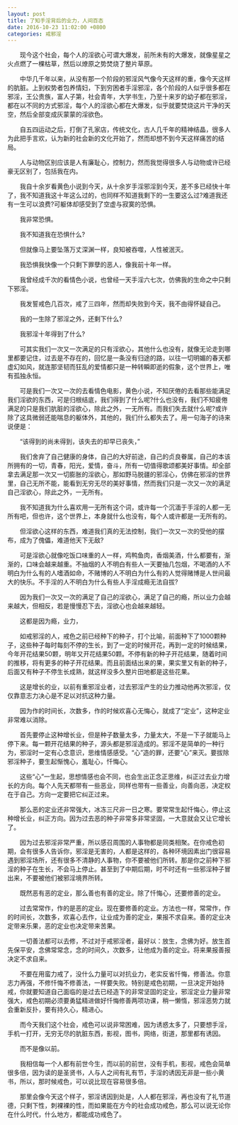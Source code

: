 ```yaml
---
layout: post
title: 了知手淫背后的业力，人间百态
date: 2016-10-23 11:02:00 +0800
categories: 戒邪淫
---
```


　　现今这个社会，每个人的淫欲心可谓大爆发，前所未有的大爆发，就像星星之火点燃了一棵枯草，然后以燎原之势焚烧了整片草原。
　　中华几千年以来，从没有那一个阶段的邪淫风气像今天这样的重，像今天这样的肮脏。上到权势者包养情妇，下到穷困者手淫邪淫，各个阶段的人似乎很多都在邪淫，王公贵族，富人子第，社会青年，大学书生，乃至十来岁的幼子都在邪淫，都在以不同的方式邪淫，每个人的淫欲心都在大爆发，似乎就要焚烧这片干净的天空，然后全部变成灰蒙蒙的淫欲色。
　　自五四运动之后，打倒了孔家店，传统文化，古人几千年的精神结晶，很多人为此把手言欢，认为新的社会新的文化开始了，然而却想不到今天这样痛苦的结局。
　　人与动物区别应该是人有廉耻心，控制力，然而我觉得很多人与动物或许已经豪无区别了，包括我在内。
　　我自十余岁看黄色小说到今天，从十余岁手淫邪淫到今天，差不多已经快十年了，我不知道我这十年这么过的，也同样不知道我剩下的一生要这么过?难道我还有一生可以浪费?可躯体却感受到了空虚与寂寞的恐惧。
　　我非常恐惧。
　　我不知道我在恐惧什么?
　　但就像马上要坠落万丈深渊一样，良知被吞噬，人性被泯灭。
　　我恐惧我快像一个只剩下罪孽的恶人，像我前十年一样。
　　我曾经成千次的看情色小说，也曾经一天手淫六七次，仿佛我的生命之中只剩下邪淫。
　　我发誓戒色几百次，戒了三四年，然而却失败到今天，我不由得怀疑自己。
　　我的一生除了邪淫之外，还剩下什么?
　　我邪淫十年得到了什么?
　　可其实我们一次又一次满足的只有淫欲心，其他什么也没有，就像无论走到哪里都要记住，过去是不存在的，回忆是一条没有归途的路，以往一切明媚的春天都虚幻如风，就连那坚韧而狂乱的爱情都只是一种转瞬即逝的假象，这个世界上，唯有孤独永恒。
　　可是我们一次又一次的去看情色电影，黄色小说，不知厌倦的去看那些能满足我们淫欲的东西，可是归根结底，我们得到了什么呢?什么也没有，我们不知疲倦满足的只是我们肮脏的淫欲心，除此之外，一无所有。而我们失去就什么呢?或许除了这具微弱还能喘息的躯体外，其他的，我们什么都失去了。用一句海子的诗来说便是：
　　“该得到的尚未得到，该失去的却早已丧失，”
　　我们舍弃了自己健康的身体，自己的大好前途，自己的贞良眷属，自己的本该所拥有的一切，青春，阳光，爱情，奋斗，所有一切值得歌颂都美好事情。却全部拿去满足那一次又一切膨胀的淫欲心，那如野马脱疆的邪淫心，仿佛在邪淫的世界里，自己无所不能，能看到无穷无尽的美好事情，然而我们只是一次又一次的满足自己淫欲心，除此之外，一无所有。
　　我不知道我为什么喜欢用一无所有这个词，或许每一个沉湎于手淫的人都一无所有吧，但也许，这个世界上，本身就什么也没有，每个人或许都是一无所有的。
　　但淫欲心这样的东西，难道我们真的无法控制，我们一次又一次的受他的摆布，成为了傀儡，难道他天下无敌?
　　可是淫欲心就像吃饭口味重的人一样，鸡鸭鱼肉，香烟美酒，什么都要有，渐渐的，口味会越来越重。不抽烟的人不明白有些人一天要抽几包烟，不喝酒的人不明白为什么有的人嗜酒如命，不赌博的人不明白为什么有的人觉得赌博是人世间最大的快乐。不手淫的人不明白为什么有些人手淫成瘾无法自拔?
　　因为我们一次又一次的满足了自己的淫欲心，满足了自己的瘾，所以业力会越来越大，但相反，若是慢慢忍下去，淫欲心也会越来越轻。
　　这都是因为瘾，业力，
　　如戒邪淫的人，戒色之前已经种下的种子，打个比喻，前面种下了1000颗种子，这些种子每时每刻不停的生长，到了一定的时候开花，再到一定的时候结果，今年开花结果50颗，明年又开花结果50颗。不停有新的种子开花结果，随着时间的推移，将有更多的种子开花结果。而且前面结出来的果，果实里又有新的种子，后面又有种子不停生长成熟，就这样没多久整片田地都是这些花果。
　　这是增长的业，以前有重邪淫业者，过去邪淫产生的业力推动他再次邪淫，仅仅靠意志力决心是不足以对抗这种力量。
　　因为作的时间长，次数多，作的时候欢喜心无悔心，就成了“定业”，这种定业非常难以消除。
　　首先要停止这种增长业，但是种子数量太多，力量太大，不是一下子就能马上停下来。每一颗开花结果的种子，源头都是邪淫造成的。邪淫不是简单的一种行为，邪淫时一定有心念意识，思维情感感受。“心”造的罪，还要“心”来灭。要拔除邪淫种子，要生起惭愧心，羞耻心，忏悔心。
　　这些“心”一生起，思想情感也会不同，也会生出正念正思维，纠正过去业力增长的方向。每个人先天都带有一些恶业，同样也带有一些善业，向善向恶，决定权在于自己。方向一定要把它纠正过来。
　　那么恶的定业还非常强大，冰冻三尺非一日之寒。要常常生起忏悔心，停止这种增长业，纠正方向。因为过去恶的种子非常多非常坚固，一大意就会又让它增长了。
　　因为过去邪淫非常严重，所以感召周围的人事物都是同类相聚。在你戒色初期，会有很多人告诉你，邪淫是无害的，人都是这样的，各种环境因素出门很容易遇到邪淫场所，还有很多不清静的人事物，你不要被他们所转。那是你之前种下邪淫的种子在生长，不会马上停止。甚至到了中期后期，时不时还有一些邪淫种子冒出来，不要被他们被邪淫境界所转。
　　既然恶有恶的定业，那么善也有善的定业。除了忏悔心，还要修善的定业。
　　过去常常作，作的是恶的定业。现在要修善的定业。方法也一样，常常作，作的时间长，次数多，欢喜心去作，让业成为善的定业，果报不求自来。善的定业决定带来乐果，恶的定业也决定带来苦果。
　　一切善法都可以去修，不过对于戒邪淫者，最好以：放生，念佛为好。放生首先保平安，念佛常常念，念的时间久，次数多，让他成为善的定业。将来果报善报决定不求自来。
　　不要在用蛮力戒了，没什么力量可以对抗业力，老实反省忏悔，修善法。你意志力再强，不修忏悔不修善法，一样要失败。特别是戒色初期，一旦决定开始持戒，你就要知道自己面临的是过去已经造下的非常坚固的定业，邪淫定业力量非常强大，戒色初期必须要勇猛精进做好忏悔修善两项功课，稍一懒惰，邪淫恶势力就会重新反扑，要有持久心，精进心。
　　而今天我们这个社会，戒色可以说非常困难，因为诱惑太多了，只要想手淫，手机一打开，无穷无尽的肮脏东西，影视，图书，网络，街道，那里都有诱因。
　　而不是像以前。
　　我相信每一个人都有前世今生，而以前的前世，没有手机，影视，戒色会简单很多倍，因为读的是圣贤书，人与人之间有礼有节，手淫的诱因无非是一些小黄书，所以，那时候戒色，可以说比现在容易很多倍。
　　那里会像今天这个样子，邪淫诱因到处是，人人都在邪淫，再也没有了礼节道德，只剩下性，刺裸裸的性，而如果能在方今的社会成功戒色，那么可以说无论你在什么时代，什么地方，都能成功戒色了。